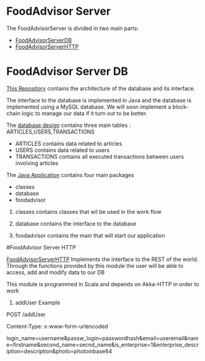 # FoodAdvisor Server

The FoodAdvisorServer is divided in two main parts:
 - [FoodAdvisorServerDB](https://github.com/FoodAdvisorProject/FoodAdvisorServerDB/)
 - [FoodAdvisorServerHTTP](https://github.com/FoodAdvisorProject/FoodAdvisorServerHTTP/)
 
 
# FoodAdvisor Server DB
[This Repository](https://github.com/FoodAdvisorProject/FoodAdvisorServerDB/) contains the architecture of the database and its interface.

The interface to the database is implemented in Java and the database is implemented using a MySQL database.
We will soon implement a block-chain logic to manage our data if it turn out to be better.

The <a href="https://github.com/FoodAdvisorProject/FoodAdvisorServerDB/blob/master/database/DB_SETUP.sql">database design</a> contains three main tables : ARTICLES,USERS,TRANSACTIONS 

- ARTICLES     contains data related to articles
- USERS        contains data related to users
- TRANSACTIONS contains all executed transactions between users involving articles

The [Java Application](https://github.com/FoodAdvisorProject/FoodAdvisorServerDB/tree/master/src) contains four main packages

- classes
- database
- foodadvisor

1. classes contains classes that wil be used in the work flow

2. database contains the interface to the database

3. foodadvisor contains the main that will start our application

#FoodAdvisor Server HTTP

[FoodAdvisorServerHTTP](https://github.com/FoodAdvisorProject/FoodAdvisorServerHTTP/) Implements the interface to the REST of the world.
Through the functions provided by this module the user will be able to access, add and modify data to our DB

This module is programmed in Scala and depends on Akka-HTTP in order to work
 
1. addUser Example 

POST /addUser

Content-Type: x-www-form-urlencoded

login_name=username&passw_login=passwordhash&email=useremail&name=firstname&second_name=secnd_name&is_enterprise=1&enterprise_description=description&photo=photoinbase64
